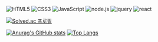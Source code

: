 ![HTML5](https://img.shields.io/badge/HTML5-E34F26?style=for-the-badge&logo=html5&logoColor=white)
![CSS3](https://img.shields.io/badge/CSS3-1572B6?style=for-the-badge&logo=css3&logoColor=white)
![JavaScript](https://img.shields.io/badge/JavaScript-F7DF1E?style=for-the-badge&logo=JavaScript&logoColor=white)
![node.js](https://img.shields.io/badge/Node.js-43853D?style=for-the-badge&logo=node.js&logoColor=white)
![jquery](https://img.shields.io/badge/jQuery-0769AD?style=for-the-badge&logo=jquery&logoColor=white)
![react](https://img.shields.io/badge/React-20232A?style=for-the-badge&logo=react&logoColor=61DAFB)


[![Solved.ac
프로필](http://mazassumnida.wtf/api/v2/generate_badge?boj=yeyi)](https://solved.ac/yeyi/) 




[![Anurag's GitHub stats](https://github-readme-stats.vercel.app/api?username=soonchul12&cache_seconds=0)](https://github.com/anuraghazra/github-readme-stats)
[![Top Langs](https://github-readme-stats.vercel.app/api/top-langs/?username=soonchul12)](https://github.com/soonchul12/github-readme-stats)
